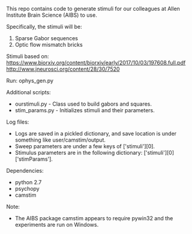 This repo contains code to generate stimuli for our colleagues at Allen Institute Brain Science (AIBS) to use.

Specifically, the stimuli will be:  
1. Sparse Gabor sequences  
2. Optic flow mismatch bricks

Stimuli based on:   https://www.biorxiv.org/content/biorxiv/early/2017/10/03/197608.full.pdf
http://www.jneurosci.org/content/28/30/7520

Run: ophys_gen.py

Additional scripts:
- ourstimuli.py - Class used to build gabors and squares.
- stim_params.py - Initializes stimuli and their parameters.

Log files:
- Logs are saved in a pickled dictionary, and save location is under something like user/camstim/output.
- Sweep parameters are under a few keys of ['stimuli'][0].
- Stimulus parameters are in the following dictionary: ['stimuli'][0]['stimParams'].

Dependencies:
- python 2.7
- psychopy
- camstim

Note:
- The AIBS package camstim appears to require pywin32 and the experiments are run on Windows.
